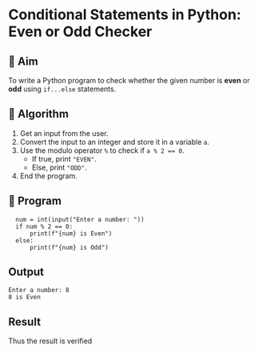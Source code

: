 # Conditional Statements in Python: Even or Odd Checker

## 🎯 Aim
To write a Python program to check whether the given number is **even** or **odd** using `if...else` statements.

## 🧠 Algorithm
1. Get an input from the user.
2. Convert the input to an integer and store it in a variable `a`.
3. Use the modulo operator `%` to check if `a % 2 == 0`.
   - If true, print `"EVEN"`.
   - Else, print `"ODD"`.
4. End the program.

## 🧾 Program

      num = int(input("Enter a number: "))
      if num % 2 == 0:
          print(f"{num} is Even")
      else:
          print(f"{num} is Odd")


## Output

    Enter a number: 8
    8 is Even


## Result

Thus the result is verified
